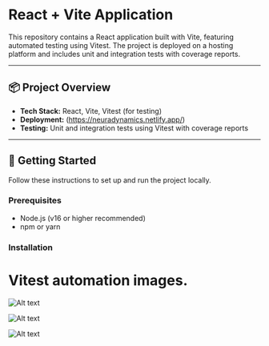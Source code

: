 # React + Vite Application

This repository contains a React application built with Vite, featuring automated testing using Vitest. The project is deployed on a hosting platform and includes unit and integration tests with coverage reports.

---

## 📦 Project Overview

- **Tech Stack:** React, Vite, Vitest (for testing)
- **Deployment:** (https://neuradynamics.netlify.app/)
- **Testing:** Unit and integration tests using Vitest with coverage reports

---

## 🚀 Getting Started

Follow these instructions to set up and run the project locally.

### Prerequisites

- Node.js (v16 or higher recommended)
- npm or yarn

### Installation

# Vitest automation images.
![Alt text](https://private-user-images.githubusercontent.com/100183151/448526024-ba4ab954-4f15-4f51-9fed-7311ab44a37a.png?jwt=eyJhbGciOiJIUzI1NiIsInR5cCI6IkpXVCJ9.eyJpc3MiOiJnaXRodWIuY29tIiwiYXVkIjoicmF3LmdpdGh1YnVzZXJjb250ZW50LmNvbSIsImtleSI6ImtleTUiLCJleHAiOjE3NDg0NTY0NzksIm5iZiI6MTc0ODQ1NjE3OSwicGF0aCI6Ii8xMDAxODMxNTEvNDQ4NTI2MDI0LWJhNGFiOTU0LTRmMTUtNGY1MS05ZmVkLTczMTFhYjQ0YTM3YS5wbmc_WC1BbXotQWxnb3JpdGhtPUFXUzQtSE1BQy1TSEEyNTYmWC1BbXotQ3JlZGVudGlhbD1BS0lBVkNPRFlMU0E1M1BRSzRaQSUyRjIwMjUwNTI4JTJGdXMtZWFzdC0xJTJGczMlMkZhd3M0X3JlcXVlc3QmWC1BbXotRGF0ZT0yMDI1MDUyOFQxODE2MTlaJlgtQW16LUV4cGlyZXM9MzAwJlgtQW16LVNpZ25hdHVyZT00NzkzNmE3ZTQ4NGNhOGQyOTE4YjNiYThiNWQzODk4YTdiYWU3MDRiMTAxODRmYmI1ODM4YjFiYzA0NDgzMTk5JlgtQW16LVNpZ25lZEhlYWRlcnM9aG9zdCJ9.i6ggMsDw27cTyod7Rxia6VFlHX6Y8NevYAI7YnUt6ro)


![Alt text](https://private-user-images.githubusercontent.com/100183151/448526194-e5ffb42c-7ae7-428a-977d-f5bde333fcf0.png?jwt=eyJhbGciOiJIUzI1NiIsInR5cCI6IkpXVCJ9.eyJpc3MiOiJnaXRodWIuY29tIiwiYXVkIjoicmF3LmdpdGh1YnVzZXJjb250ZW50LmNvbSIsImtleSI6ImtleTUiLCJleHAiOjE3NDg0NTY2NDQsIm5iZiI6MTc0ODQ1NjM0NCwicGF0aCI6Ii8xMDAxODMxNTEvNDQ4NTI2MTk0LWU1ZmZiNDJjLTdhZTctNDI4YS05NzdkLWY1YmRlMzMzZmNmMC5wbmc_WC1BbXotQWxnb3JpdGhtPUFXUzQtSE1BQy1TSEEyNTYmWC1BbXotQ3JlZGVudGlhbD1BS0lBVkNPRFlMU0E1M1BRSzRaQSUyRjIwMjUwNTI4JTJGdXMtZWFzdC0xJTJGczMlMkZhd3M0X3JlcXVlc3QmWC1BbXotRGF0ZT0yMDI1MDUyOFQxODE5MDRaJlgtQW16LUV4cGlyZXM9MzAwJlgtQW16LVNpZ25hdHVyZT03ZmQ5NGVmMzJhMjNjMjE3ZWQxZTAyMjM4OTA2OGYwZjVmYTY0NGY1NjkzNDYyNWY1Y2MxMmRmZjVlNGY4N2ZjJlgtQW16LVNpZ25lZEhlYWRlcnM9aG9zdCJ9.N8onw09U84NuuufniVCCQkKf4KQ1CMKVtVMFDDBi29k)

![Alt text](https://private-user-images.githubusercontent.com/100183151/448526314-f80c3fef-36ae-473a-b48e-b91f289ed6a8.png?jwt=eyJhbGciOiJIUzI1NiIsInR5cCI6IkpXVCJ9.eyJpc3MiOiJnaXRodWIuY29tIiwiYXVkIjoicmF3LmdpdGh1YnVzZXJjb250ZW50LmNvbSIsImtleSI6ImtleTUiLCJleHAiOjE3NDg0NTY2NDQsIm5iZiI6MTc0ODQ1NjM0NCwicGF0aCI6Ii8xMDAxODMxNTEvNDQ4NTI2MzE0LWY4MGMzZmVmLTM2YWUtNDczYS1iNDhlLWI5MWYyODllZDZhOC5wbmc_WC1BbXotQWxnb3JpdGhtPUFXUzQtSE1BQy1TSEEyNTYmWC1BbXotQ3JlZGVudGlhbD1BS0lBVkNPRFlMU0E1M1BRSzRaQSUyRjIwMjUwNTI4JTJGdXMtZWFzdC0xJTJGczMlMkZhd3M0X3JlcXVlc3QmWC1BbXotRGF0ZT0yMDI1MDUyOFQxODE5MDRaJlgtQW16LUV4cGlyZXM9MzAwJlgtQW16LVNpZ25hdHVyZT1hMjFlNWYwZWY2NjhiYzJmNzI3NzVjMDQxYTM1OGE5YmU2YTk0Y2Q2YWQyOWExOGZhMmFkOGI5YjQzNTAwOTgzJlgtQW16LVNpZ25lZEhlYWRlcnM9aG9zdCJ9.YiiPv37wVNmaYu7s5Raq1n5hzI76lKs-YSs-BcmE4XE)
